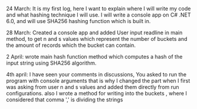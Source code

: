 24 March: It is my first log, here I want to explain where I will write my code and what hashing technique I will use. I will write a console app on C# .NET 6.0, and will use SHA256 hashing function which is built in.

28 March: Created a console app and added User input readline in main method, to get n and s values which represent the number of buckets and the amount of records which the bucket can contain.

2 April: wrote main hash function method which computes a hash of the input string using SHA256 algorithm.

4th april: I have seen your comments in discussions, You asked to run the program with console arguments that is why I changed the part when I first was asking from user n and s values and added them directly from run configurations.
also I wrote a method for writing into the buckets , where I considered that comma ',' is dividing the strings

